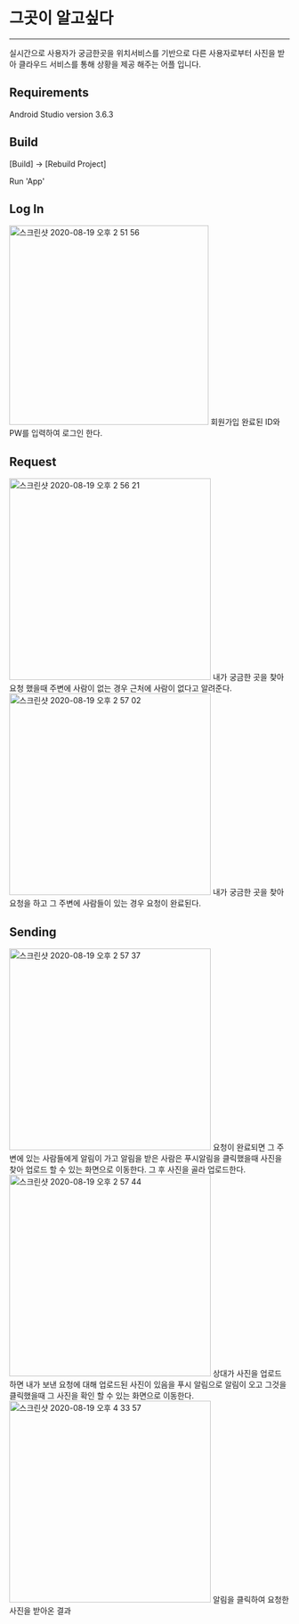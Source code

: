 # 그곳이 알고싶다
-----------
실시간으로 사용자가 궁금한곳을 위치서비스를 기반으로 다른 사용자로부터 사진을 받아 클라우드 서비스를 통해 상황을 제공 해주는 어플 입니다.

Requirements
------------
Android Studio version 3.6.3


Build 
-----------
[Build] -> [Rebuild Project]

Run 'App'

Log In
--------
<img width="358" alt="스크린샷 2020-08-19 오후 2 51 56" src="https://user-images.githubusercontent.com/57484647/90597718-9d141980-e22c-11ea-994e-eabe3b00114a.png">
회원가입 완료된 ID와 PW를 입력하여 로그인 한다.

Request
--------
<img width="362" alt="스크린샷 2020-08-19 오후 2 56 21" src="https://user-images.githubusercontent.com/57484647/90597741-a1403700-e22c-11ea-9020-0d6bc9797c43.png">
내가 궁금한 곳을 찾아 요청 했을때 주변에 사람이 없는 경우 근처에 사람이 없다고 알려준다.

<img width="362" alt="스크린샷 2020-08-19 오후 2 57 02" src="https://user-images.githubusercontent.com/57484647/90597754-a4d3be00-e22c-11ea-92fe-c3de66775d0e.png">
내가 궁금한 곳을 찾아 요청을 하고 그 주변에 사람들이 있는 경우 요청이 완료된다.

Sending
---------
<img width="362" alt="스크린샷 2020-08-19 오후 2 57 37" src="https://user-images.githubusercontent.com/57484647/90597761-a604eb00-e22c-11ea-819e-2a138d4f5832.png">
요청이 완료되면 그 주변에 있는 사람들에게 알림이 가고 알림을 받은 사람은 푸시알림을 클릭했을때 
사진을 찾아 업로드 할 수 있는 화면으로 이동한다. 그 후 사진을 골라 업로드한다.

<img width="362" alt="스크린샷 2020-08-19 오후 2 57 44" src="https://user-images.githubusercontent.com/57484647/90597767-a69d8180-e22c-11ea-8ad3-e16dfa92ffec.png">
상대가 사진을 업로드 하면 내가 보낸 요청에 대해 업로드된 사진이 있음을 푸시 알림으로 알림이 오고 
그것을 클릭했을때 그 사진을 확인 할 수 있는 화면으로 이동한다.


<img width="362" alt="스크린샷 2020-08-19 오후 4 33 57" src="https://user-images.githubusercontent.com/57484647/90605789-cc7d5300-e239-11ea-82dd-81b540892a39.png">
알림을 클릭하여 요청한 사진을 받아온 결과
